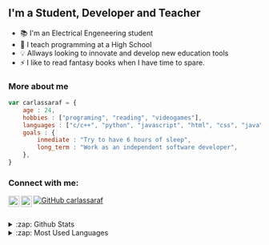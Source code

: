 ## I'm a Student, Developer and Teacher 

- :books: I'm an Electrical Engeneering student
- :school: I teach programming at a High School
- :bulb: Allways looking to innovate and develop new education tools
- :zap: I like to read fantasy books when I have time to spare.

### More about me 

```javascript
var carlassaraf = {
    age : 24,
    hobbies : ["programing", "reading", "videogames"],
    languages : ["c/c++", "python", "javascript", "html", "css", "java"],
    goals : {
        inmediate : "Try to have 6 hours of sleep",
        long_term : "Work as an independent software developer",
    },
}
```

### Connect with me:

[<img align="left" alt="codeSTACKr | LinkedIn" width="22px" src="https://cdn.jsdelivr.net/npm/simple-icons@v3/icons/linkedin.svg" />][linkedin]
[<img align="left" alt="codeSTACKr | Instagram" width="22px" src="https://cdn.jsdelivr.net/npm/simple-icons@v3/icons/instagram.svg" />][instagram]
[![GitHub carlassaraf](https://img.shields.io/github/followers/carlassaraf?label=Follow&style=social)][github]

<br>

<details>

<summary>:zap: Github Stats</summary>

![carlassaraf's GitHub stats](https://github-readme-stats.vercel.app/api?username=carlassaraf&count_private=true)

</details>

<details>

<summary>:zap: Most Used Languages</summary>

![Top Langs](https://github-readme-stats.vercel.app/api/top-langs/?username=carlassaraf)

</details>

[linkedin]: https://linkedin.com/in/carlassaraf
[instagram]: https://instagram.com/carlassaraf
[github]: https://github/com/carlassaraf